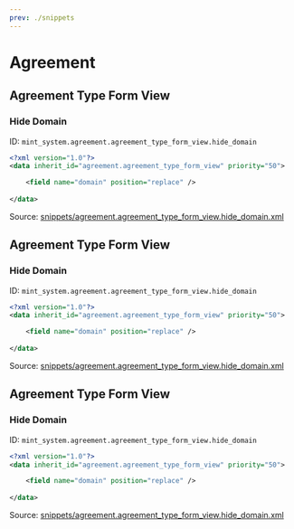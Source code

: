```yaml
---
prev: ./snippets
---
```

# Agreement
## Agreement Type Form View  
### Hide Domain  
ID: `mint_system.agreement.agreement_type_form_view.hide_domain`  
```xml
<?xml version="1.0"?>
<data inherit_id="agreement.agreement_type_form_view" priority="50">

    <field name="domain" position="replace" />
    
</data>
```
Source: [snippets/agreement.agreement_type_form_view.hide_domain.xml](https://github.com/Mint-System/Odoo-Development/tree/14.0/snippets/agreement.agreement_type_form_view.hide_domain.xml)

## Agreement Type Form View  
### Hide Domain  
ID: `mint_system.agreement.agreement_type_form_view.hide_domain`  
```xml
<?xml version="1.0"?>
<data inherit_id="agreement.agreement_type_form_view" priority="50">

    <field name="domain" position="replace" />
    
</data>
```
Source: [snippets/agreement.agreement_type_form_view.hide_domain.xml](https://github.com/Mint-System/Odoo-Development/tree/14.0/snippets/agreement.agreement_type_form_view.hide_domain.xml)

## Agreement Type Form View  
### Hide Domain  
ID: `mint_system.agreement.agreement_type_form_view.hide_domain`  
```xml
<?xml version="1.0"?>
<data inherit_id="agreement.agreement_type_form_view" priority="50">

    <field name="domain" position="replace" />
    
</data>
```
Source: [snippets/agreement.agreement_type_form_view.hide_domain.xml](https://github.com/Mint-System/Odoo-Development/tree/14.0/snippets/agreement.agreement_type_form_view.hide_domain.xml)

